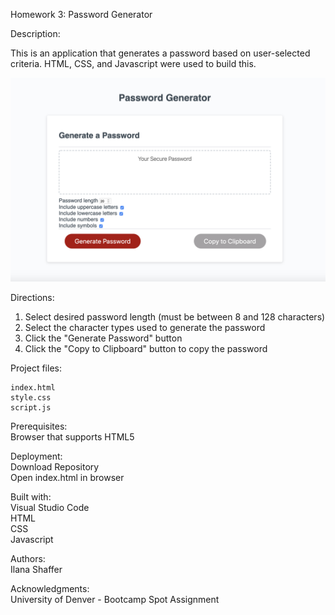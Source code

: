 Homework 3: Password Generator  

Description:  

This is an application that generates a password based on user-selected criteria. HTML, CSS, and Javascript were used to build this.  

![Password Generator Screenshot](Password-Generator_Screenshot.png)  

Directions:  
1. Select desired password length (must be between 8 and 128 characters)  
2. Select the character types used to generate the password  
3. Click the "Generate Password" button  
4. Click the "Copy to Clipboard" button to copy the password  

Project files:  

    index.html  
    style.css  
    script.js  

Prerequisites:  
Browser that supports HTML5

Deployment:  
Download Repository  
Open index.html in browser

Built with:  
Visual Studio Code  
HTML  
CSS  
Javascript 

Authors:  
Ilana Shaffer

Acknowledgments:  
University of Denver - Bootcamp Spot Assignment